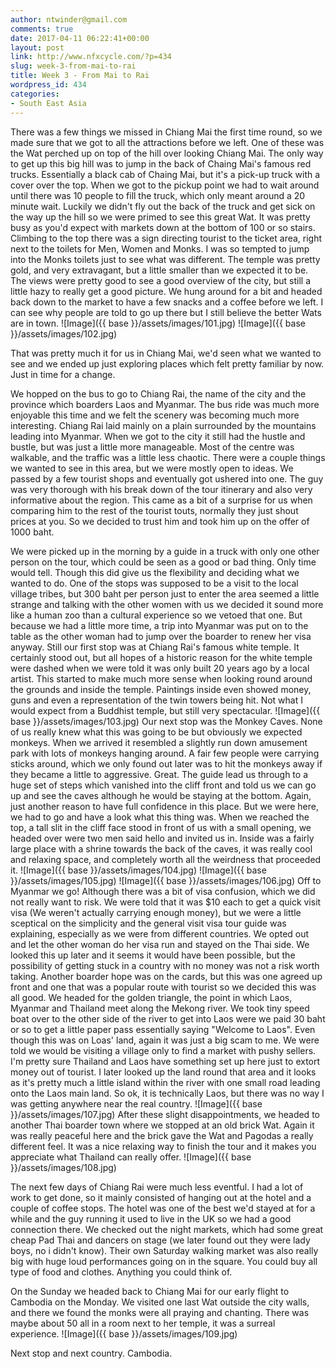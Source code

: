 ```yaml
---
author: ntwinder@gmail.com
comments: true
date: 2017-04-11 06:22:41+00:00
layout: post
link: http://www.nfxcycle.com/?p=434
slug: week-3-from-mai-to-rai
title: Week 3 - From Mai to Rai
wordpress_id: 434
categories:
- South East Asia
---
```


There was a few things we missed in Chiang Mai the first time round, so we made sure that we got to all the attractions before we left. One of these was the Wat perched up on top of the hill over looking Chiang Mai.  The only way to get up this big hill was to jump in the back of Chaing Mai's famous red trucks. Essentially a black cab of Chaing Mai, but it's a pick-up truck with a cover over the top. When we got to the pickup point we had to wait around until there was 10 people to fill the truck, which only meant around a 20 minute wait. Luckily we didn't fly out the back of the truck and get sick on the way up the hill so we were primed to see this great Wat. It was pretty busy as you'd expect with markets down at the bottom of 100 or so stairs. Climbing to the top there was a sign directing tourist to the ticket area, right next to the toilets for Men, Women and Monks. I was so tempted to jump into the Monks toilets just to see what was different.  The temple was pretty gold, and very extravagant, but a little smaller than we expected it to be.  The views were pretty good to see a good overview of the city, but still a little hazy to really get a good picture. We hung around for a bit and headed back down to the market to have a few snacks and a coffee before we left.  I can see why people are told to go up there but I still believe the better Wats are in town.
![Image]({{ base }}/assets/images/101.jpg)
![Image]({{ base }}/assets/images/102.jpg)

That was pretty much it for us in Chiang Mai, we'd seen what we wanted to see and we ended up just exploring places which felt pretty familiar by now.  Just in time for a change.

We hopped on the bus to go to Chiang Rai, the name of the city and the province which boarders Laos and Myanmar.  The bus ride was much more enjoyable this time and we felt the scenery was becoming much more interesting. Chiang Rai laid mainly on a plain surrounded by the mountains leading into Myanmar.  When we got to the city it still had the hustle and bustle, but was just a little more manageable.  Most of the centre was walkable, and the traffic was a little less chaotic.  There were a couple things we wanted to see in this area, but we were mostly open to ideas. We passed by a few tourist shops and eventually got ushered into one. The guy was very thorough with his break down of the tour itinerary and also very informative about the region.  This came as a bit of a surprise for us when comparing him to the rest of the tourist touts, normally they just shout prices at you. So we decided to trust him and took him up on the offer of 1000 baht.

We were picked up in the morning by a guide in a truck with only one other person on the tour, which could be seen as a good or bad thing. Only time would tell. Though this did give us the flexibility and deciding what we wanted to do.  One of the stops was supposed to be a visit to the local village tribes, but 300 baht per person just to enter the area seemed a little strange and talking with the other women with us we decided it sound more like a human zoo than a cultural experience so we vetoed that one. But because we had a little more time, a trip into Myanmar was put on to the table as the other woman had to jump over the boarder to renew her visa anyway.  Still our first stop was at Chiang Rai's famous white temple.  It certainly stood out, but all hopes of a historic reason for the white temple were dashed when we were told it was only built 20 years ago by a local artist.  This started to make much more sense when looking round around the grounds and inside the temple.  Paintings inside even showed money, guns and even a representation of the twin towers being hit.  Not what I would expect from a Buddhist temple, but still very spectacular.
![Image]({{ base }}/assets/images/103.jpg)
Our next stop was the Monkey Caves. None of us really knew what this was going to be but obviously we expected monkeys.   When we arrived it resembled a slightly run down amusement park with lots of monkeys hanging around.  A fair few people were carrying sticks around, which we only found out later was to hit the monkeys away if they became a little to aggressive. Great. The guide lead us through to a huge set of steps which vanished into the cliff front and told us we can go up and see the caves although he would be staying at the bottom. Again, just another reason to have full confidence in this place. But we were here, we had to go and have a look what this thing was.  When we reached the top, a tall slit in the cliff face stood in front of us with a small opening, we headed over were two men said hello and invited us in.  Inside was a fairly large place with a shrine towards the back of the caves, it was really cool and relaxing space, and completely worth all the weirdness that proceeded it.
![Image]({{ base }}/assets/images/104.jpg)
![Image]({{ base }}/assets/images/105.jpg)
![Image]({{ base }}/assets/images/106.jpg)
Off to Myanmar we go! Although there was a bit of visa confusion, which we did not really want to risk. We were told that it was $10 each to get a quick visit visa (We weren't actually carrying enough money), but we were a little sceptical on the simplicity and the general visit visa tour guide was explaining, especially as we were from different countries.  We opted out and let the other woman do her visa run and stayed on the Thai side.  We looked this up later and it seems it would have been possible, but the possibility of getting stuck in a country with no money was not a risk worth taking.
Another boarder hope was on the cards, but this was one agreed up front and one that was a popular route with tourist so we decided this was all good. We headed for the golden triangle, the point in which Laos, Myanmar and Thailand meet along the Mekong river. We took tiny speed boat over to the other side of the river to get into Laos were we paid 30 baht or so to get a little paper pass essentially saying "Welcome to Laos".  Even though this was on Loas' land, again it was just a big scam to me.  We were told we would be visiting a village only to find a market with pushy sellers. I'm pretty sure Thailand and Laos have something set up here just to extort money out of tourist. I later looked up the land round that area and it looks as it's pretty much a little island within the river with one small road leading onto the Laos main land. So ok, it is technically Laos, but there was no way I was getting anywhere near the real country.
![Image]({{ base }}/assets/images/107.jpg)
After these slight disappointments, we headed to another Thai boarder town where we stopped at an old brick Wat.  Again it was really peaceful here and the brick gave the Wat and Pagodas a really different feel. It was a nice relaxing way to finish the tour and it makes you appreciate what Thailand can really offer.
![Image]({{ base }}/assets/images/108.jpg)

The next few days of Chiang Rai were much less eventful. I had a lot of work to get done, so it mainly consisted of hanging out at the hotel and a couple of coffee stops. The hotel was one of the best we'd stayed at for a while and the guy running it used to live in the UK so we had a good connection there. We checked out the night markets, which had some great cheap Pad Thai and dancers on stage (we later found out they were lady boys, no i didn't know). Their own Saturday walking market was also really big with huge loud performances going on in the square. You could buy all type of food and clothes. Anything you could think of.

On the Sunday we headed back to Chiang Mai for our early flight to Cambodia on the Monday. We visited one last Wat outside the city walls, and there we found the monks were all praying and chanting. There was maybe about 50 all in a room next to her temple, it was a surreal experience.
![Image]({{ base }}/assets/images/109.jpg)

Next stop and next country. Cambodia.
